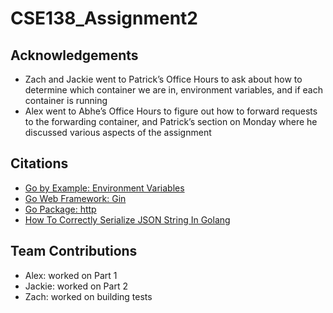 # CSE138_Assignment2

## Acknowledgements
- Zach and Jackie went to Patrick’s Office Hours to ask about how to determine which container we are in, environment variables, and if each container is running
- Alex went to Abhe’s Office Hours to figure out how to forward requests to the forwarding container, and Patrick’s section on Monday where he discussed various aspects of the assignment 

## Citations
- [Go by Example: Environment Variables](https://gobyexample.com/environment-variables)
- [Go Web Framework: Gin](https://github.com/gin-gonic/gin)
- [Go Package: http](https://golang.org/pkg/net/http/)
- [How To Correctly Serialize JSON String In Golang](https://goinbigdata.com/how-to-correctly-serialize-json-string-in-golang/)


## Team Contributions
- Alex: worked on Part 1
-	Jackie: worked on Part 2
- Zach: worked on building tests
